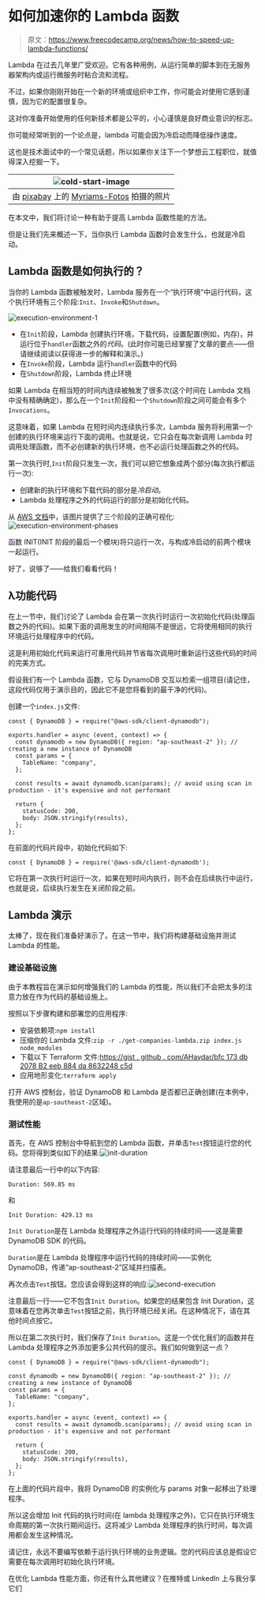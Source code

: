 # 如何加速你的 Lambda 函数

> 原文：<https://www.freecodecamp.org/news/how-to-speed-up-lambda-functions/>

Lambda 在过去几年里广受欢迎。它有各种用例，从运行简单的脚本到在无服务器架构内或运行微服务时粘合流和流程。

不过，如果你刚刚开始在一个新的环境或组织中工作，你可能会对使用它感到谨慎，因为它的配置很复杂。

这对你准备开始使用的任何新技术都是公平的，小心谨慎是良好商业意识的标志。

你可能经常听到的一个论点是，lambda 可能会因为冷启动而降低操作速度。

这也是技术面试中的一个常见话题，所以如果你关注下一个梦想云工程职位，就值得深入挖掘一下。

| ![cold-start-image](img/b8e2c3e1399faff415d4b8b12dafe296.png) |
| --- |
| 由 [pixabay](https://pixabay.com/photos/dawn-winter-snow-nature-frost-3142990/) 上的 [Myriams-Fotos](https://pixabay.com/users/myriams-fotos-1627417/) 拍摄的照片 |

在本文中，我们将讨论一种有助于提高 Lambda 函数性能的方法。

但是让我们先来概述一下，当你执行 Lambda 函数时会发生什么，也就是冷启动。

## Lambda 函数是如何执行的？

当你的 Lambda 函数被触发时，Lambda 服务在一个“执行环境”中运行代码，这个执行环境有三个阶段:`Init`、`Invoke`和`Shutdown`。

![execution-environment-1](img/902098fa456e7738cf1e52a2bc0bc86f.png)

*   在`Init`阶段，Lambda 创建执行环境，下载代码，设置配置(例如，内存)，并运行位于`handler`函数之外的*代码*。(此时你可能已经掌握了文章的要点——但请继续阅读以获得进一步的解释和演示。)
*   在`Invoke`阶段，Lambda 运行`handler`函数中的代码
*   在`Shutdown`阶段，Lambda 终止环境

如果 Lambda 在相当短的时间内连续被触发了很多次(这个时间在 Lambda 文档中没有精确确定)，那么在一个`Init`阶段和一个`Shutdown`阶段之间可能会有多个`Invocations`。

这意味着，如果 Lambda 在短时间内连续执行多次，Lambda 服务将利用第一个创建的执行环境来运行下面的调用。也就是说，它只会在每次新调用 Lambda 时调用处理函数，而不必创建新的执行环境，也不必运行处理函数之外的代码。

第一次执行时,`Init`阶段只发生一次，我们可以把它想象成两个部分(每次执行都运行一次):

*   创建新的执行环境和下载代码的部分是*冷启动*。
*   Lambda 处理程序之外的代码运行的部分是初始化代码。

从 [AWS 文档](https://docs.aws.amazon.com/lambda/latest/dg/runtimes-context.html)中，该图片提供了三个阶段的正确可视化:
![execution-environment-phases](img/27fd5cfb5778a25094f6bfbcc3f5cd57.png)

函数 INIT(INIT 阶段的最后一个模块)将只运行一次，与构成冷启动的前两个模块一起运行。

好了，说够了——给我们看看代码！

## λ功能代码

在上一节中，我们讨论了 Lambda 会在第一次执行时运行一次初始化代码(处理函数之外的代码)。如果下面的调用发生的时间相隔不是很远，它将使用相同的执行环境运行处理程序中的代码。

这是利用初始化代码来运行可重用代码并节省每次调用时重新运行这些代码的时间的完美方式。

假设我们有一个 Lambda 函数，它与 DynamoDB 交互以检索一组项目(请记住，这段代码仅用于演示目的，因此它不是您将看到的最干净的代码)。

创建一个`index.js`文件:

```
const { DynamoDB } = require("@aws-sdk/client-dynamodb");

exports.handler = async (event, context) => {
  const dynamodb = new DynamoDB({ region: "ap-southeast-2" }); // creating a new instance of DynamoDB
  const params = {
    TableName: "company",
  };

  const results = await dynamodb.scan(params); // avoid using scan in production - it's expensive and not performant

  return {
    statusCode: 200,
    body: JSON.stringify(results),
  };
}; 
```

在前面的代码片段中，初始化代码如下:

```
const { DynamoDB } = require('@aws-sdk/client-dynamodb'); 
```

它将在第一次执行时运行一次，如果在短时间内执行，则不会在后续执行中运行，也就是说，后续执行发生在关闭阶段之前。

## Lambda 演示

太棒了，现在我们准备好演示了。在这一节中，我们将构建基础设施并测试 Lambda 的性能。

### 建设基础设施

由于本教程旨在演示如何增强我们的 Lambda 的性能，所以我们不会把太多的注意力放在作为代码的基础设施上。

按照以下步骤构建和部署您的应用程序:

*   安装依赖项:`npm install`
*   压缩你的 Lambda 文件:`zip -r ./get-companies-lambda.zip index.js node_modules`
*   下载以下 Terraform 文件:[https://gist . github . com/AHaydar/bfc 173 db 2078 B2 eeb 884 da 8632248 c5d](https://gist.github.com/AHaydar/bfc173db2078b2eeb884da8632248c5d)
*   应用地形变化:`terraform apply`

打开 AWS 控制台，验证 DynamoDB 和 Lambda 是否都已正确创建(在本例中，我使用的是`ap-southeast-2`区域)。

### 测试性能

首先，在 AWS 控制台中导航到您的 Lambda 函数，并单击`Test`按钮运行您的代码。您将得到类似如下的结果:![init-duration](img/9f5db08ea710d75417edf9907a088048.png)

请注意最后一行中的以下内容:

`Duration: 569.85 ms`

和

`Init Duration: 429.13 ms`

`Init Duration`是在 Lambda 处理程序之外运行代码的持续时间——这是需要 DynamoDB SDK 的代码。

`Duration`是在 Lambda 处理程序中运行代码的持续时间——实例化 DynamoDB，传递“ap-southeast-2”区域并扫描表。

再次点击`Test`按钮。您应该会得到这样的响应:![second-execution](img/4a73251ae39ba17f24598dc12c9ac8ad.png)

注意最后一行——它不包含`Init Duration`。如果您的结果包含 Init Duration，这意味着在您再次单击`Test`按钮之前，执行环境已经关闭。在这种情况下，请在其他时间点按它。

所以在第二次执行时，我们保存了`Init Duration`。这是一个优化我们的函数并在 Lambda 处理程序之外添加更多公共代码的提示。我们如何做到这一点？

```
const { DynamoDB } = require("@aws-sdk/client-dynamodb");

const dynamodb = new DynamoDB({ region: "ap-southeast-2" }); // creating a new instance of DynamoDB
const params = {
  TableName: "company",
};

exports.handler = async (event, context) => {
  const results = await dynamodb.scan(params); // avoid using scan in production - it's expensive and not performant

  return {
    statusCode: 200,
    body: JSON.stringify(results),
  };
}; 
```

在上面的代码片段中，我将 DynamoDB 的实例化与 params 对象一起移出了处理程序。

所以这会增加 Init 代码的执行时间(在 lambda 处理程序之外)，它只在执行环境生命周期的第一次执行期间运行。这将减少 Lambda 处理程序的执行时间，每次调用都会发生这种情况。

请记住，永远不要编写依赖于运行执行环境的业务逻辑。您的代码应该总是假设它需要在每次调用时初始化执行环境。

在优化 Lambda 性能方面，你还有什么其他建议？在推特或 LinkedIn 上与我分享它们